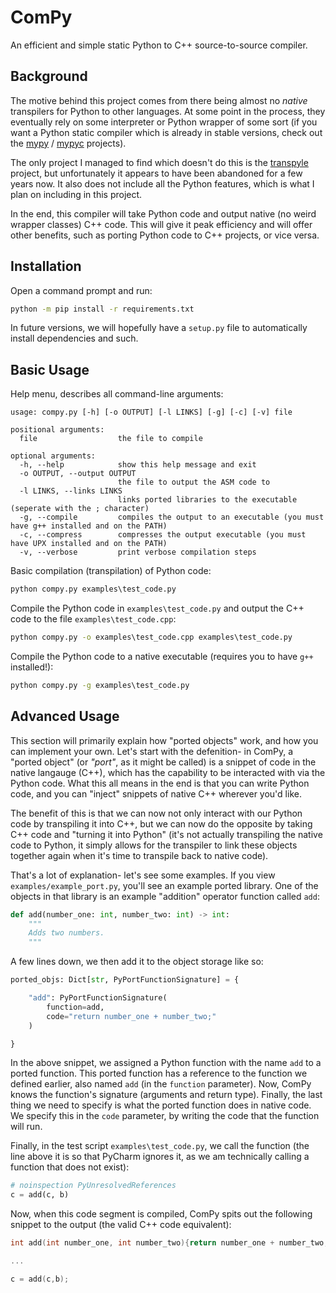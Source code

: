 # ComPy

An efficient and simple static Python to C++ source-to-source compiler.

## Background

The motive behind this project comes from there being almost no _native_
transpilers for Python to other languages. At some point in the process,
they eventually rely on some interpreter or Python wrapper of some sort
(if you want a Python static compiler which is already in stable versions,
check out the [mypy](https://github.com/python/mypy) /
[mypyc](https://github.com/mypyc/mypyc) projects).

The only project I managed to find which doesn't do this is the
[transpyle](https://github.com/mbdevpl/transpyle/) project, but
unfortunately it appears to have been abandoned for a few years
now. It also does not include all the Python features, which is
what I plan on including in this project.

In the end, this compiler will take Python code and output native
(no weird wrapper classes) C++ code. This will give it peak
efficiency and will offer other benefits, such as porting Python
code to C++ projects, or vice versa.

## Installation

Open a command prompt and run:
```cmd
python -m pip install -r requirements.txt
```
In future versions, we will hopefully have a `setup.py` file
to automatically install dependencies and such.

## Basic Usage

Help menu, describes all command-line arguments:

```text
usage: compy.py [-h] [-o OUTPUT] [-l LINKS] [-g] [-c] [-v] file

positional arguments:
  file                  the file to compile

optional arguments:
  -h, --help            show this help message and exit
  -o OUTPUT, --output OUTPUT
                        the file to output the ASM code to
  -l LINKS, --links LINKS
                        links ported libraries to the executable (seperate with the ; character)
  -g, --compile         compiles the output to an executable (you must have g++ installed and on the PATH)
  -c, --compress        compresses the output executable (you must have UPX installed and on the PATH)
  -v, --verbose         print verbose compilation steps
```

Basic compilation (transpilation) of Python code:

```cmd
python compy.py examples\test_code.py
```

Compile the Python code in `examples\test_code.py` and output
the C++ code to the file `examples\test_code.cpp`:

```cmd
python compy.py -o examples\test_code.cpp examples\test_code.py
```

Compile the Python code to a native executable (requires you to have `g++` installed!):

```cmd
python compy.py -g examples\test_code.py
```

## Advanced Usage

This section will primarily explain how "ported objects"
work, and how you can implement your own. Let's start with the
defenition- in ComPy, a "ported object" (or _"port"_, as it
might be called) is a snippet of code in the native langauge
(C++), which has the capability to be interacted with via the
Python code. What this all means in the end is that you can
write Python code, and you can "inject" snippets of native C++
wherever you'd like.

The benefit of this is that we can now not only interact with
our Python code by transpiling it into C++, but we can now do
the opposite by taking C++ code and "turning it into Python"
(it's not actually transpiling the native code to Python, it
simply allows for the transpiler to link these objects together
again when it's time to transpile back to native code).

That's a lot of explanation- let's see some examples. If you
view `examples/example_port.py`, you'll see an example ported
library. One of the objects in that library is an example
"addition" operator function called `add`:

```python
def add(number_one: int, number_two: int) -> int:
	"""
	Adds two numbers.
	"""
```

A few lines down, we then add it to the object storage like so:

```python
ported_objs: Dict[str, PyPortFunctionSignature] = {

	"add": PyPortFunctionSignature(
		function=add,
		code="return number_one + number_two;"
	)

}
```

In the above snippet, we assigned a Python function with the
name `add` to a ported function. This ported function has a
reference to the function we defined earlier, also named
`add` (in the `function` parameter). Now, ComPy knows the
function's signature (arguments and return type). Finally,
the last thing we need to specify is what the ported
function does in native code. We specify this in the `code`
parameter, by writing the code that the function will run.

Finally, in the test script `examples\test_code.py`, we call
the function (the line above it is so that PyCharm ignores it,
as we am technically calling a function that does not exist):

```python
# noinspection PyUnresolvedReferences
c = add(c, b)
```

Now, when this code segment is compiled, ComPy spits out the
following snippet to the output (the valid C++ code equivalent):
```cpp
int add(int number_one, int number_two){return number_one + number_two;}

...

c = add(c,b);
```